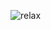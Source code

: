 

![relax](https://user-images.githubusercontent.com/77463436/151886432-c0717693-8f34-45cf-9af3-38bb9f93c97a.png)
